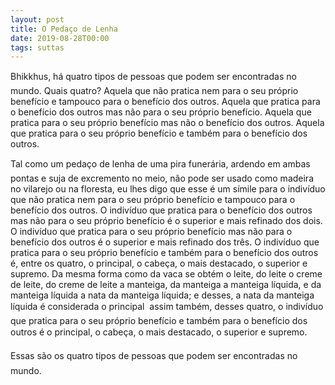 ```yaml
---
layout: post
title: O Pedaço de Lenha
date: 2019-08-28T00:00
tags: suttas
---
```

Bhikkhus, há quatro tipos de pessoas que podem ser encontradas no mundo. Quais quatro? Aquela que não pratica nem para o seu próprio benefício e tampouco para o benefício dos outros. Aquela que pratica para o benefício dos outros mas não para o seu próprio benefício. Aquela que pratica para o seu próprio benefício mas não o benefício dos outros. Aquela que pratica para o seu próprio benefício e também para o benefício dos outros.

Tal como um pedaço de lenha de uma pira funerária, ardendo em ambas pontas e suja de excremento no meio, não pode ser usado como madeira no vilarejo ou na floresta, eu lhes digo que esse é um símile para o indivíduo que não pratica nem para o seu próprio benefício e tampouco para o benefício dos outros. O indivíduo que pratica para o benefício dos outros mas não para o seu próprio benefício é o superior e mais refinado dos dois. O indivíduo que pratica para o seu próprio benefício mas não para o benefício dos outros é o superior e mais refinado dos três. O indivíduo que pratica para o seu próprio benefício e também para o benefício dos outros é, entre os quatro, o principal, o cabeça, o mais destacado, o superior e supremo. Da mesma forma como da vaca se obtém o leite, do leite o creme de leite, do creme de leite a manteiga, da manteiga a manteiga líquida, e da manteiga líquida a nata da manteiga líquida; e desses, a nata da manteiga líquida é considerada o principal  assim também, desses quatro, o indivíduo que pratica para o seu próprio benefício e também para o benefício dos outros é o principal, o cabeça, o mais destacado, o superior e supremo.

Essas são os quatro tipos de pessoas que podem ser encontradas no mundo.

